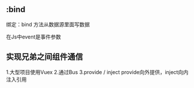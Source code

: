 ## :bind 
 绑定：bind 方法从数据源里面写数据

在Js中event是事件参数


## 实现兄弟之间组件通信
 1.大型项目使用Vuex
 2.通过Bus
 3.provide / inject provide向外提供，inject向内注入引用
